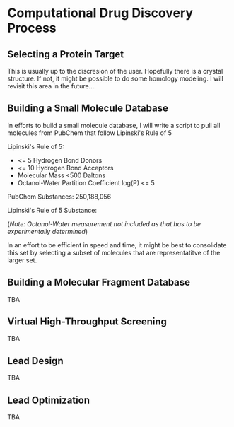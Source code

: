 # Computational Drug Discovery Process

## Selecting a Protein Target 

This is usually up to the discresion of the user. Hopefully there is a crystal structure. If not, it might be possible to do some homology modeling. I will revisit this area in the future....

## Building a Small Molecule Database

In efforts to build a small molecule database, I will write a script to pull all molecules from PubChem that follow Lipinski's Rule of 5

Lipinski's Rule of 5:
* <= 5 Hydrogen Bond Donors 
* <= 10 Hydrogen Bond Acceptors 
* Molecular Mass <500 Daltons 
* Octanol-Water Partition Coefficient log(P) <= 5  

PubChem Substances: 250,188,056

Lipinski's Rule of 5 Substance: 

(*Note: Octanol-Water measurement not included as that has to be experimentally determined*)

In  an effort to be efficient in speed and time, it might be best to consolidate this set by selecting a subset of molecules that are representatitve of the larger set.  

## Building a Molecular Fragment Database 

TBA 

## Virtual High-Throughput Screening

TBA 

## Lead Design

TBA 

## Lead Optimization

TBA
